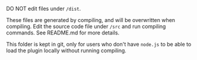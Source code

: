DO NOT edit files under `/dist`.

These files are generated by compiling, and will be overwritten when compiling. Edit the source code file under `/src` and run compiling commands. See README.md for more details.

This folder is kept in git, only for users who don't have `node.js` to be able to load the plugin locally without running compiling.
